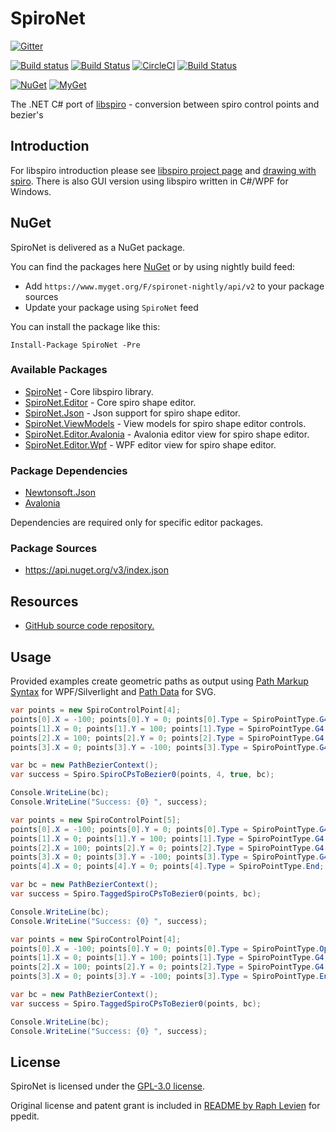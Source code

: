 # SpiroNet

[![Gitter](https://badges.gitter.im/wieslawsoltes/SpiroNet.svg)](https://gitter.im/wieslawsoltes/SpiroNet?utm_source=badge&utm_medium=badge&utm_campaign=pr-badge)

[![Build status](https://ci.appveyor.com/api/projects/status/vq16ocwrjj95ak6t?svg=true)](https://ci.appveyor.com/project/wieslawsoltes/spironet)
[![Build Status](https://travis-ci.org/wieslawsoltes/SpiroNet.svg?branch=master)](https://travis-ci.org/wieslawsoltes/SpiroNet)
[![CircleCI](https://circleci.com/gh/wieslawsoltes/SpiroNet/tree/master.svg?style=svg)](https://circleci.com/gh/wieslawsoltes/SpiroNet/tree/master)
[![Build Status](https://dev.azure.com/wieslawsoltes/SpiroNet/_apis/build/status/wieslawsoltes.SpiroNet)](https://dev.azure.com/wieslawsoltes/SpiroNet/_build/latest?definitionId=1)

[![NuGet](https://img.shields.io/nuget/v/SpiroNet.svg)](https://www.nuget.org/packages/SpiroNet)
[![MyGet](https://img.shields.io/myget/spironet-nightly/vpre/SpiroNet.svg?label=myget)](https://www.myget.org/gallery/spironet-nightly) 

The .NET C# port of [libspiro](https://github.com/fontforge/libspiro) - conversion between spiro control points and bezier's

## Introduction

For libspiro introduction please see [libspiro project page](https://github.com/fontforge/libspiro) and [drawing with spiro](http://designwithfontforge.com/en-US/Drawing_With_Spiro.html). There is also GUI version using libspiro written in C#/WPF for Windows.

## NuGet

SpiroNet is delivered as a NuGet package.

You can find the packages here [NuGet](https://www.nuget.org/packages/SpiroNet/) or by using nightly build feed:
* Add `https://www.myget.org/F/spironet-nightly/api/v2` to your package sources
* Update your package using `SpiroNet` feed

You can install the package like this:

`Install-Package SpiroNet -Pre`

### Available Packages

* [SpiroNet](https://www.nuget.org/packages/SpiroNet) - Core libspiro library.
* [SpiroNet.Editor](https://www.nuget.org/packages/SpiroNet.Editor) - Core spiro shape editor.
* [SpiroNet.Json](https://www.nuget.org/packages/SpiroNet.Json) - Json support for spiro shape editor.
* [SpiroNet.ViewModels](https://www.nuget.org/packages/SpiroNet.ViewModels) - View models for spiro shape editor controls.
* [SpiroNet.Editor.Avalonia](https://www.nuget.org/packages/SpiroNet.Editor.Avalonia) - Avalonia editor view for spiro shape editor.
* [SpiroNet.Editor.Wpf](https://www.nuget.org/packages/SpiroNet.Editor.Wpf) - WPF editor view for spiro shape editor.

### Package Dependencies

* [Newtonsoft.Json](https://www.nuget.org/packages/Newtonsoft.Json/)
* [Avalonia](https://www.nuget.org/packages/Avalonia/)

Dependencies are required only for specific editor packages.

### Package Sources

* https://api.nuget.org/v3/index.json

## Resources

* [GitHub source code repository.](https://github.com/wieslawsoltes/SpiroNet)

## Usage

Provided examples create geometric paths as output using [Path Markup Syntax](https://msdn.microsoft.com/en-us/library/cc189041(v=vs.95).aspx) for WPF/Silverlight and [Path Data](http://www.w3.org/TR/SVG/paths.html#PathData) for SVG.

```C#
var points = new SpiroControlPoint[4];
points[0].X = -100; points[0].Y = 0; points[0].Type = SpiroPointType.G4;
points[1].X = 0; points[1].Y = 100; points[1].Type = SpiroPointType.G4;
points[2].X = 100; points[2].Y = 0; points[2].Type = SpiroPointType.G4;
points[3].X = 0; points[3].Y = -100; points[3].Type = SpiroPointType.G4;

var bc = new PathBezierContext();
var success = Spiro.SpiroCPsToBezier0(points, 4, true, bc);

Console.WriteLine(bc);
Console.WriteLine("Success: {0} ", success);
```

```C#
var points = new SpiroControlPoint[5];
points[0].X = -100; points[0].Y = 0; points[0].Type = SpiroPointType.G4;
points[1].X = 0; points[1].Y = 100; points[1].Type = SpiroPointType.G4;
points[2].X = 100; points[2].Y = 0; points[2].Type = SpiroPointType.G4;
points[3].X = 0; points[3].Y = -100; points[3].Type = SpiroPointType.G4;
points[4].X = 0; points[4].Y = 0; points[4].Type = SpiroPointType.End;

var bc = new PathBezierContext();
var success = Spiro.TaggedSpiroCPsToBezier0(points, bc);

Console.WriteLine(bc);
Console.WriteLine("Success: {0} ", success);
```

```C#
var points = new SpiroControlPoint[4];
points[0].X = -100; points[0].Y = 0; points[0].Type = SpiroPointType.OpenContour;
points[1].X = 0; points[1].Y = 100; points[1].Type = SpiroPointType.G4;
points[2].X = 100; points[2].Y = 0; points[2].Type = SpiroPointType.G4;
points[3].X = 0; points[3].Y = -100; points[3].Type = SpiroPointType.EndOpenContour;

var bc = new PathBezierContext();
var success = Spiro.TaggedSpiroCPsToBezier0(points, bc);

Console.WriteLine(bc);
Console.WriteLine("Success: {0} ", success);
```

## License

SpiroNet is licensed under the [GPL-3.0 license](COPYING).

Original license and patent grant is included in [README by Raph Levien](README-RaphLevien) for ppedit.
